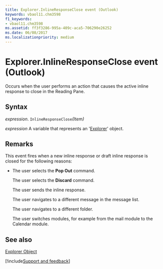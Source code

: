 ```yaml
---
title: Explorer.InlineResponseClose event (Outlook)
keywords: vbaol11.chm3598
f1_keywords:
- vbaol11.chm3598
ms.assetid: ff3f3286-995a-409c-aca5-706290e26252
ms.date: 06/08/2017
ms.localizationpriority: medium
---
```



# Explorer.InlineResponseClose event (Outlook)
Occurs when the user performs an action that causes the active inline response to close in the Reading Pane.

## Syntax

_expression_. `InlineResponseClose`_(Item)_

_expression_ A variable that represents an '[Explorer](Outlook.Explorer.md)' object.


## Remarks

This event fires when a new inline response or draft inline response is closed for the following reasons:


- The user selects the **Pop Out** command.
    
    The user selects the **Discard** command.
    
    The user sends the inline response.
    
    The user navigates to a different message in the message list.
    
    The user navigates to a different folder. 
    
    The user switches modules, for example from the mail module to the Calendar module.
    

## See also


[Explorer Object](Outlook.Explorer.md)

[!include[Support and feedback](~/includes/feedback-boilerplate.md)]